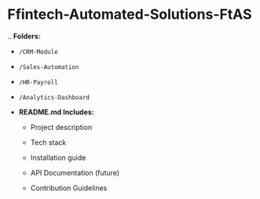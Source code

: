 # Ffintech-Automated-Solutions-FtAS
..
**Folders:** 
 
  - `/CRM-Module`
 
  - `/Sales-Automation`
 
  - `/HR-Payroll`
 
  - `/Analytics-Dashboard`
 

 
 
- **README.md Includes:** 
 
  - Project description
 
  - Tech stack
 
  - Installation guide
 
  - API Documentation (future)
 
  - Contribution Guidelines
 
